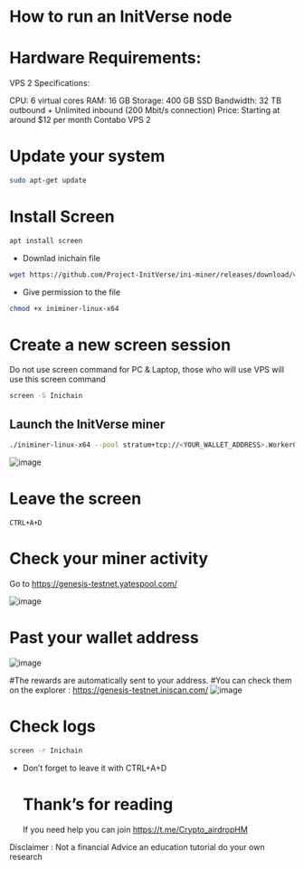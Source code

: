 # How to run an InitVerse node

# Hardware Requirements:
VPS 2 Specifications:

CPU: 6 virtual cores RAM: 16 GB Storage: 400 GB SSD Bandwidth: 32 TB outbound + 
Unlimited inbound (200 Mbit/s connection) 
Price: Starting at around $12 per month Contabo VPS 2

# Update your system
```bash
sudo apt-get update
```
# Install Screen
```bash
apt install screen
```
- Downlad inichain file
```bash
wget https://github.com/Project-InitVerse/ini-miner/releases/download/v1.0.0/iniminer-linux-x64
```
- Give permission to the file
```bash
chmod +x iniminer-linux-x64
```
# Create a new screen session
Do not use screen command for PC & Laptop, those who will use VPS will use this screen command
```bash
screen -S Inichain
```
## Launch the InitVerse miner
```bash
./iniminer-linux-x64 --pool stratum+tcp://<YOUR_WALLET_ADDRESS>.Worker001@pool-core-testnet.inichain.com:32672
```
![image](https://github.com/user-attachments/assets/1203a7c2-b5fa-4fb8-b352-f20619a190ad)
# Leave the screen
`CTRL+A+D`
# Check your miner activity
Go to https://genesis-testnet.yatespool.com/

![image](https://github.com/user-attachments/assets/61bbaf2f-2612-4e95-bf96-1cbe837ebf7b)
# Past your wallet address
![image](https://github.com/user-attachments/assets/0dc76d09-b45b-416f-9e6d-69566cf84242)


#The rewards are automatically sent to your address.
#You can check them on the explorer : https://genesis-testnet.iniscan.com/
![image](https://github.com/user-attachments/assets/e237861c-2ee5-4b5c-841b-e290475285a5)

# Check logs
```bash
screen -r Inichain
```
- Don’t forget to leave it with CTRL+A+D

  # Thank’s for reading
  If you need help you can join https://t.me/Crypto_airdropHM

Disclaimer : Not a financial Advice an education tutorial do your own research

